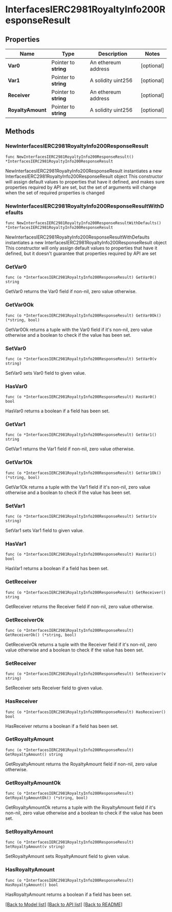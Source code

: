 # InterfacesIERC2981RoyaltyInfo200ResponseResult

## Properties

Name | Type | Description | Notes
------------ | ------------- | ------------- | -------------
**Var0** | Pointer to **string** | An ethereum address | [optional] 
**Var1** | Pointer to **string** | A solidity uint256 | [optional] 
**Receiver** | Pointer to **string** | An ethereum address | [optional] 
**RoyaltyAmount** | Pointer to **string** | A solidity uint256 | [optional] 

## Methods

### NewInterfacesIERC2981RoyaltyInfo200ResponseResult

`func NewInterfacesIERC2981RoyaltyInfo200ResponseResult() *InterfacesIERC2981RoyaltyInfo200ResponseResult`

NewInterfacesIERC2981RoyaltyInfo200ResponseResult instantiates a new InterfacesIERC2981RoyaltyInfo200ResponseResult object
This constructor will assign default values to properties that have it defined,
and makes sure properties required by API are set, but the set of arguments
will change when the set of required properties is changed

### NewInterfacesIERC2981RoyaltyInfo200ResponseResultWithDefaults

`func NewInterfacesIERC2981RoyaltyInfo200ResponseResultWithDefaults() *InterfacesIERC2981RoyaltyInfo200ResponseResult`

NewInterfacesIERC2981RoyaltyInfo200ResponseResultWithDefaults instantiates a new InterfacesIERC2981RoyaltyInfo200ResponseResult object
This constructor will only assign default values to properties that have it defined,
but it doesn't guarantee that properties required by API are set

### GetVar0

`func (o *InterfacesIERC2981RoyaltyInfo200ResponseResult) GetVar0() string`

GetVar0 returns the Var0 field if non-nil, zero value otherwise.

### GetVar0Ok

`func (o *InterfacesIERC2981RoyaltyInfo200ResponseResult) GetVar0Ok() (*string, bool)`

GetVar0Ok returns a tuple with the Var0 field if it's non-nil, zero value otherwise
and a boolean to check if the value has been set.

### SetVar0

`func (o *InterfacesIERC2981RoyaltyInfo200ResponseResult) SetVar0(v string)`

SetVar0 sets Var0 field to given value.

### HasVar0

`func (o *InterfacesIERC2981RoyaltyInfo200ResponseResult) HasVar0() bool`

HasVar0 returns a boolean if a field has been set.

### GetVar1

`func (o *InterfacesIERC2981RoyaltyInfo200ResponseResult) GetVar1() string`

GetVar1 returns the Var1 field if non-nil, zero value otherwise.

### GetVar1Ok

`func (o *InterfacesIERC2981RoyaltyInfo200ResponseResult) GetVar1Ok() (*string, bool)`

GetVar1Ok returns a tuple with the Var1 field if it's non-nil, zero value otherwise
and a boolean to check if the value has been set.

### SetVar1

`func (o *InterfacesIERC2981RoyaltyInfo200ResponseResult) SetVar1(v string)`

SetVar1 sets Var1 field to given value.

### HasVar1

`func (o *InterfacesIERC2981RoyaltyInfo200ResponseResult) HasVar1() bool`

HasVar1 returns a boolean if a field has been set.

### GetReceiver

`func (o *InterfacesIERC2981RoyaltyInfo200ResponseResult) GetReceiver() string`

GetReceiver returns the Receiver field if non-nil, zero value otherwise.

### GetReceiverOk

`func (o *InterfacesIERC2981RoyaltyInfo200ResponseResult) GetReceiverOk() (*string, bool)`

GetReceiverOk returns a tuple with the Receiver field if it's non-nil, zero value otherwise
and a boolean to check if the value has been set.

### SetReceiver

`func (o *InterfacesIERC2981RoyaltyInfo200ResponseResult) SetReceiver(v string)`

SetReceiver sets Receiver field to given value.

### HasReceiver

`func (o *InterfacesIERC2981RoyaltyInfo200ResponseResult) HasReceiver() bool`

HasReceiver returns a boolean if a field has been set.

### GetRoyaltyAmount

`func (o *InterfacesIERC2981RoyaltyInfo200ResponseResult) GetRoyaltyAmount() string`

GetRoyaltyAmount returns the RoyaltyAmount field if non-nil, zero value otherwise.

### GetRoyaltyAmountOk

`func (o *InterfacesIERC2981RoyaltyInfo200ResponseResult) GetRoyaltyAmountOk() (*string, bool)`

GetRoyaltyAmountOk returns a tuple with the RoyaltyAmount field if it's non-nil, zero value otherwise
and a boolean to check if the value has been set.

### SetRoyaltyAmount

`func (o *InterfacesIERC2981RoyaltyInfo200ResponseResult) SetRoyaltyAmount(v string)`

SetRoyaltyAmount sets RoyaltyAmount field to given value.

### HasRoyaltyAmount

`func (o *InterfacesIERC2981RoyaltyInfo200ResponseResult) HasRoyaltyAmount() bool`

HasRoyaltyAmount returns a boolean if a field has been set.


[[Back to Model list]](../README.md#documentation-for-models) [[Back to API list]](../README.md#documentation-for-api-endpoints) [[Back to README]](../README.md)


